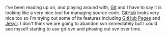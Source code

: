 I've been reading up on, and playing around with, [Git][1] and I have to say it
is looking like a very nice tool for managing source code. [GitHub][2] looks
very nice too so I'm trying out some of its features including [GitHub Pages][3]
and [Jekyll][4]. I don't think we are going to abandon svn immediately but I
could see myself starting to use git-svn and phasing out svn over time.

[1]: http://git-scm.com/
[2]: https://github.com/
[3]: http://github.com/blog/272-github-pages
[4]: http://github.com/mojombo/jekyll
